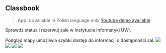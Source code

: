 ## Classbook
>App is available in Polish language only
[Youtube demo available](https://www.youtube.com/watch?v=zwu43EPanZA)

Sprawdź status i rezerwuj sale w Instytucie Informatyki UWr.

Podgląd mapy umożliwia szybki dostęp do informacji o dostępności sal.
![](https://i.imgur.com/6Y8YbgA.png)
![](https://i.imgur.com/7TMrYqJ.png)
![](https://i.imgur.com/biJCdaW.png)
![](https://i.imgur.com/h6AEoPm.png)
